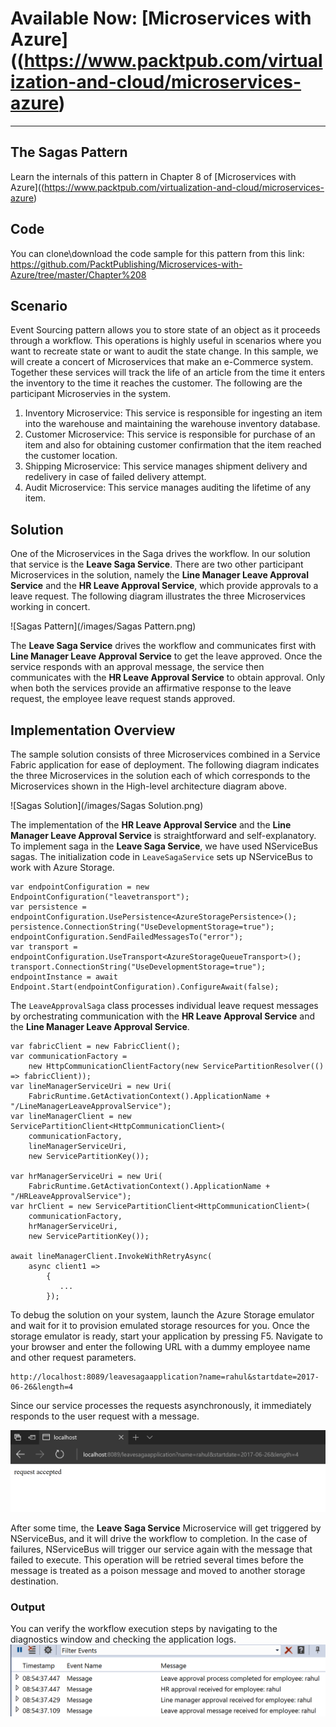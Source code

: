 # Available Now: [Microservices with Azure]((https://www.packtpub.com/virtualization-and-cloud/microservices-azure)
---

## The Sagas Pattern
Learn the internals of this pattern in Chapter 8 of [Microservices with Azure]((https://www.packtpub.com/virtualization-and-cloud/microservices-azure)

## Code
You can clone\download the code sample for this pattern from this link: https://github.com/PacktPublishing/Microservices-with-Azure/tree/master/Chapter%208

## Scenario
Event Sourcing pattern allows you to store state of an object as it proceeds through a workflow. This operations is highly useful in scenarios where you want to recreate state or want to audit the state change. In this sample, we will create a concert of Microservices that make an e-Commerce system. Together these services will track the life of an article from the time it enters the inventory to the time it reaches the customer. The following are the participant Microservies in the system.

1. Inventory Microservice: This service is responsible for ingesting an item into the warehouse and maintaining the warehouse inventory database.
2. Customer Microservice: This service is responsible for purchase of an item and also for obtaining customer confirmation that the item reached the customer location.
3. Shipping Microservice: This service manages shipment delivery and redelivery in case of failed delivery attempt.
4. Audit Microservice: This service manages auditing the lifetime of any item.

## Solution
One of the Microservices in the Saga drives the workflow. In our solution that service is the **Leave Saga Service**. There are two other participant Microservices in the solution, namely the **Line Manager Leave Approval Service** and the **HR Leave Approval Service**, which provide approvals to a leave request. The following diagram illustrates the three Microservices working in concert.

![Sagas Pattern](/images/Sagas Pattern.png)

The **Leave Saga Service** drives the workflow and communicates first with **Line Manager Leave Approval Service** to get the leave approved. Once the service responds with an approval message, the service then communicates with the **HR Leave Approval Service** to obtain approval. Only when both the services provide an affirmative response to the leave request, the employee leave request stands approved.

## Implementation Overview
The sample solution consists of three Microservices combined in a Service Fabric application for ease of deployment. The following diagram indicates the three Microservices in the solution each of which corresponds to the Microservices shown in the High-level architecture diagram above.

![Sagas Solution](/images/Sagas Solution.png)

The implementation of the **HR Leave Approval Service** and the **Line Manager Leave Approval Service** is straightforward and self-explanatory. To implement saga in the **Leave Saga Service**, we have used NServiceBus sagas. The initialization code in `LeaveSagaService` sets up NServiceBus to work with Azure Storage.

```
var endpointConfiguration = new EndpointConfiguration("leavetransport");
var persistence = endpointConfiguration.UsePersistence<AzureStoragePersistence>();
persistence.ConnectionString("UseDevelopmentStorage=true");
endpointConfiguration.SendFailedMessagesTo("error");
var transport = endpointConfiguration.UseTransport<AzureStorageQueueTransport>();
transport.ConnectionString("UseDevelopmentStorage=true");
endpointInstance = await Endpoint.Start(endpointConfiguration).ConfigureAwait(false);
```
The `LeaveApprovalSaga` class processes individual leave request messages by orchestrating communication with the **HR Leave Approval Service** and the **Line Manager Leave Approval Service**.

```
var fabricClient = new FabricClient();
var communicationFactory =
    new HttpCommunicationClientFactory(new ServicePartitionResolver(() => fabricClient));
var lineManagerServiceUri = new Uri(
    FabricRuntime.GetActivationContext().ApplicationName + "/LineManagerLeaveApprovalService");
var lineManagerClient = new ServicePartitionClient<HttpCommunicationClient>(
    communicationFactory,
    lineManagerServiceUri,
    new ServicePartitionKey());

var hrManagerServiceUri = new Uri(
    FabricRuntime.GetActivationContext().ApplicationName + "/HRLeaveApprovalService");
var hrClient = new ServicePartitionClient<HttpCommunicationClient>(
    communicationFactory,
    hrManagerServiceUri,
    new ServicePartitionKey());

await lineManagerClient.InvokeWithRetryAsync(
    async client1 =>
        {
           ...
        });
```

To debug the solution on your system, launch the Azure Storage emulator and wait for it to provision emulated storage resources for you. Once the storage emulator is ready, start your application by pressing F5. Navigate to your browser and enter the following URL with a dummy employee name and other request parameters.
```
http://localhost:8089/leavesagaapplication?name=rahul&startdate=2017-06-26&length=4
```
Since our service processes the requests asynchronously, it immediately responds to the user request with a message.

![Sagas Output](/images/SagasOutput.png)

After some time, the **Leave Saga Service** Microservice will get triggered by NServiceBus, and it will drive the workflow to completion. In the case of failures, NServiceBus will trigger our service again with the message that failed to execute. This operation will be retried several times before the message is treated as a poison message and moved to another storage destination.

### Output
You can verify the workflow execution steps by navigating to the diagnostics window and checking the application logs.
![Sagas Diagnostics](/images/SagasDiagnostics.png)